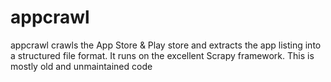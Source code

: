 appcrawl
========

appcrawl crawls the App Store & Play store and extracts the app listing into a structured file format. It runs on the excellent Scrapy framework.
This is mostly old and unmaintained code

